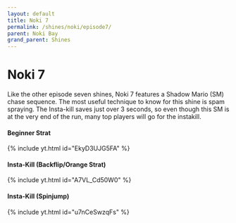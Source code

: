 ```yaml
---
layout: default 
title: Noki 7
permalink: /shines/noki/episode7/
parent: Noki Bay
grand_parent: Shines
---
```


# Noki 7  
Like the other episode seven shines, Noki 7 features a Shadow Mario (SM) chase sequence. The most useful technique to know for this shine is spam spraying. The Insta-kill saves just over 3 seconds, so even though this SM is at the very end of the run, many top players will go for the instakill.

#### Beginner Strat
{% include yt.html id="EkyD3UJG5FA" %}  

#### Insta-Kill (Backflip/Orange Strat)  
{% include yt.html id="A7VL_Cd50W0" %}  

#### Insta-Kill (Spinjump)  
{% include yt.html id="u7nCeSwzqFs" %}  
